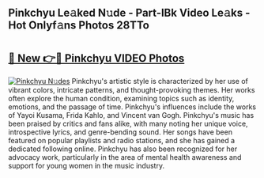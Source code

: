 ## Pinkchyu Le𝚊ked N𝚞de - Part-IBk Video Le𝚊ks - Hot Onlyf𝚊ns Photos 28TTo

# <h2><a href="http://ab33695.deff.icu/?id=Pinkchyu">🔗 New 👉🔴 Pinkchyu VIDEO Photos</a></h2>

[![Pinkchyu N𝚞des](https://i.imgur.com/rIISA9y.gif)](http://ab33695.deff.icu/?id=Pinkchyu)
Pinkchyu's artistic style is characterized by her use of vibrant colors, intricate patterns, and thought-provoking themes. Her works often explore the human condition, examining topics such as identity, emotions, and the passage of time. Pinkchyu's influences include the works of Yayoi Kusama, Frida Kahlo, and Vincent van Gogh. Pinkchyu's music has been praised by critics and fans alike, with many noting her unique voice, introspective lyrics, and genre-bending sound. Her songs have been featured on popular playlists and radio stations, and she has gained a dedicated following online. Pinkchyu has also been recognized for her advocacy work, particularly in the area of mental health awareness and support for young women in the music industry.
